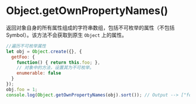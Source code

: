 # Object.getOwnPropertyNames()

返回对象自身的所有属性组成的字符串数组，包括不可枚举的属性（不包括 Symbol）。该方法不会获取到原生 `Object` 上的属性。

```js
//遍历不可枚举属性
let obj = Object.create({}, {
  getFoo: {
    function() { return this.foo; },
    // 对象中的方法，设置其为不可枚举。
    enumerable: false
  }
});
obj.foo = 1;
console.log(Object.getOwnPropertyNames(obj).sort()); // Output --> ["foo", "getFoo"]
```
